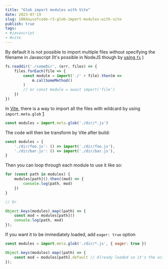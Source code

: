 ```yaml
---
title: "Glob import modules with Vite"
date: 2023-07-19
slug: 100daysofcode-r3-glob-import-modules-with-vite
publish: true
tags:
- #javascript
- #vite
---
```


By default it is not possible to import multiple files without specifying the filename in Javascript (It's possible in NodeJS though by [using `fs`](https://stackoverflow.com/a/55049040) )

```javascript
fs.readdir('./someDir', (err, files) => {
    files.forEach(file => {
        const module = import('./' + file).then(m =>
            m.callSomeMethod()
        )
        // or const module = await import('file')
    })
})
```

In [Vite](https://vitejs.dev), there is a way to import all the files with wildcard by using `import.meta.glob` [1]

```javascript
const modules = import.meta.glob('./dir/*.js')
```

The code will then be transform by Vite after build:

```javascript
const modules = { 
    './dir/foo.js': () => import('./dir/foo.js'),
    './dir/bar.js': () => import('./dir/bar.js'),
}
```

Then you can loop through each module to use it like so:

```javascript
for (const path in modules) {
    modules[path]().then((mod) => {
        console.log(path, mod)
    })
}

// Or

Object.keys(modules).map((path) => {
    const mod = modules[path]()
    console.log(path, mod)
});
```

If you want it to be immediately loaded, add `eager: true` option

```javascript
const modules = import.meta.glob('./dir/*.js', { eager: true })

Object.keys(modules).map((path) => {
    const mod = modules[path].default // Already loaded so it's the actual module
});
```

[1]: https://vitejs.dev/guide/features.html#glob-import
